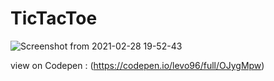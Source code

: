 # TicTacToe

![Screenshot from 2021-02-28 19-52-43](https://user-images.githubusercontent.com/52494718/109430135-01940a80-7a00-11eb-84bb-63b8bfa0d68d.png)


view on Codepen : (https://codepen.io/levo96/full/OJygMpw)
